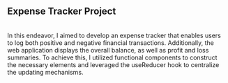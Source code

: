 <h2>Expense Tracker Project</h2>
</br>
In this endeavor, I aimed to develop an expense tracker that enables users to log both positive and negative financial transactions. Additionally, the web application displays the overall balance, as well as profit and loss summaries. To achieve this, I utilized functional components to construct the necessary elements and leveraged the useReducer hook to centralize the updating mechanisms.
